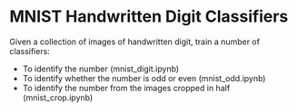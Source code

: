 # MNIST Handwritten Digit Classifiers

Given a collection of images of handwritten digit, train a number of classifiers:
- To identify the number (mnist_digit.ipynb)
- To identify whether the number is odd or even (mnist_odd.ipynb)
- To identify the number from the images cropped in half (mnist_crop.ipynb)
